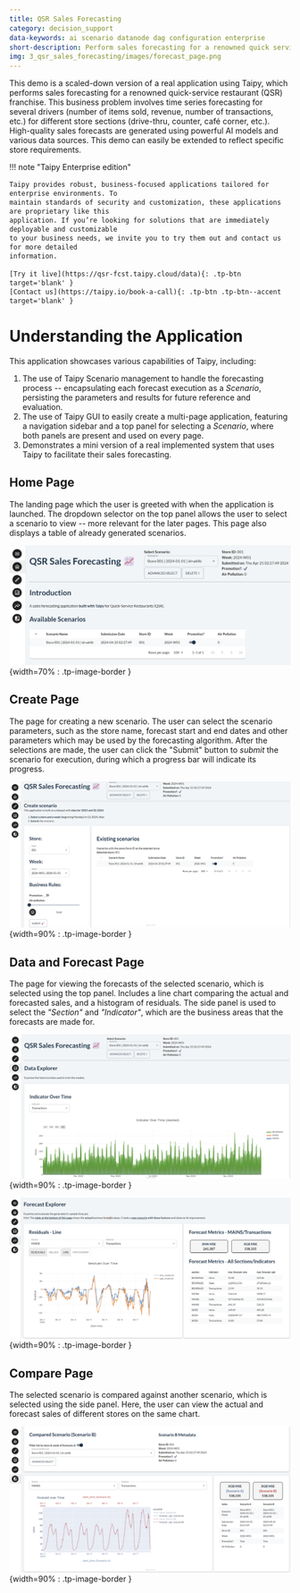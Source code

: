 ```yaml
---
title: QSR Sales Forecasting
category: decision_support
data-keywords: ai scenario datanode dag configuration enterprise
short-description: Perform sales forecasting for a renowned quick service restaurant (QSR) franchise.
img: 3_qsr_sales_forecasting/images/forecast_page.png
---
```


This demo is a scaled-down version of a real application using Taipy, which performs
sales forecasting for a renowned quick-service restaurant (QSR) franchise. This business
problem involves time series forecasting for several drivers (number of items sold,
revenue, number of transactions, etc.) for different store sections (drive-thru, counter, café
corner, etc.). High-quality sales forecasts are generated using powerful AI models and
various data sources. This demo can easily be extended to reflect specific store
requirements.

!!! note "Taipy Enterprise edition"

    Taipy provides robust, business-focused applications tailored for enterprise environments. To
    maintain standards of security and customization, these applications are proprietary like this
    application. If you’re looking for solutions that are immediately deployable and customizable
    to your business needs, we invite you to try them out and contact us for more detailed
    information.

    [Try it live](https://qsr-fcst.taipy.cloud/data){: .tp-btn target='blank' }
    [Contact us](https://taipy.io/book-a-call){: .tp-btn .tp-btn--accent target='blank' }

# Understanding the Application

This application showcases various capabilities of Taipy, including:

1. The use of Taipy Scenario management to handle the forecasting process --
encapsulating each forecast execution as a *Scenario*, persisting the parameters
and results for future reference and evaluation.
2. The use of Taipy GUI to easily create a multi-page application, featuring a navigation
sidebar and a top panel for selecting a *Scenario*, where both panels are present and
used on every page.
3. Demonstrates a mini version of a real implemented system that uses Taipy to
facilitate their sales forecasting.

## Home Page

The landing page which the user is greeted with when the application is launched. The
dropdown selector on the top panel allows the user to select a scenario to view -- more
relevant for the later pages. This page also displays a table of already generated
scenarios.

![Home Page](images/home_page.png){width=70% : .tp-image-border }

## Create Page

The page for creating a new scenario. The user can select the scenario parameters, such
as the store name, forecast start and end dates and other parameters which may be used by
the forecasting algorithm. After the selections are made, the user can click the "Submit"
button to *submit* the scenario for execution, during which a progress bar will indicate
its progress.

![Create Page](images/scenario_page.png){width=90% : .tp-image-border }

## Data and Forecast Page

The page for viewing the forecasts of the selected scenario, which is selected using the
top panel. Includes a line chart comparing the actual and forecasted sales, and a
histogram of residuals. The side panel is used to select the *"Section"* and
*"Indicator"*, which are the business areas that the forecasts are made for.

![Data Page](images/data_page.png){width=90% : .tp-image-border }

![Forecast Page](images/forecast_page.png){width=90% : .tp-image-border }

## Compare Page

The selected scenario is compared against another scenario, which is selected using the
side panel. Here, the user can view the actual and forecast sales of different stores on
the same chart.

![Compare Page](images/comparison_page.png){width=90% : .tp-image-border }
